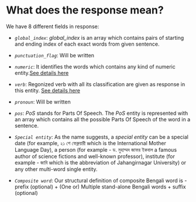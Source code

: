 # What does the response mean?

We have 8 different fields in response:

-   _`global_index`_: _global_index_ is an array which contains pairs of starting and ending index of each exact words from given sentence.

-   _`punctuation_flag`_: Will be written

-   _`numeric`_: It identifies the words which contains any kind of numeric entity.[See details here](./numeric.md)
-   _`verb`_: Regonized verb with all its classification are given as response in this entity.
    [See details here](./verbs.md)

-   _`pronoun`_: Will be written
-   _`pos`_: _PoS_ stands for Parts Of Speech. The _PoS_ entity is represented with an array which contains all the possible Parts Of Speech of the word in a sentence.
-   _`Special entity`_: As the name suggests, a _special entity_ can be a special date (for example, ২১ শে ফেব্রুয়ারী which is the International Mother Language Day), a person (for example - ড. মুহাম্মদ জাফর ইকবাল a famous author of science fictions and well-known professor), institute (for example - জাবি which is the abbreviation of Jahangirnagar University) or any other multi-word single entity.

-   _`Composite word`_: Our structural definition of composite Bengali word is -
    prefix (optional) + (One or) Multiple stand-alone Bengali words + suffix (optional)

```json

```
